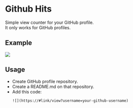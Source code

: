 # Github Hits

Simple view counter for your GitHub profile. <br/>
It only works for GitHub profiles.

## Example

![](https://#link/view?username=faridhnzz)

## Usage

- Create GitHub profile repository.
- Create a README.md on that repository.
- Add this code:
  ```
  ![](https://#link/view?username=your-github-username)
  ```
